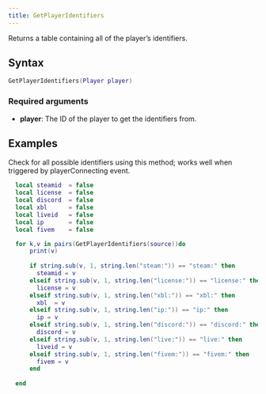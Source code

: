 ```yaml
---
title: GetPlayerIdentifiers
---
```


Returns a table containing all of the player’s identifiers.

Syntax
------

```lua
GetPlayerIdentifiers(Player player)
```

### Required arguments
- **player**: The ID of the player to get the identifiers from.

Examples
--------

Check for all possible identifiers using this method;  works well when triggered by playerConnecting event.

```lua
  local steamid  = false
  local license  = false
  local discord  = false
  local xbl      = false
  local liveid   = false
  local ip       = false
  local fivem    = false

  for k,v in pairs(GetPlayerIdentifiers(source))do
      print(v)
        
      if string.sub(v, 1, string.len("steam:")) == "steam:" then
        steamid = v
      elseif string.sub(v, 1, string.len("license:")) == "license:" then
        license = v
      elseif string.sub(v, 1, string.len("xbl:")) == "xbl:" then
        xbl  = v
      elseif string.sub(v, 1, string.len("ip:")) == "ip:" then
        ip = v
      elseif string.sub(v, 1, string.len("discord:")) == "discord:" then
        discord = v
      elseif string.sub(v, 1, string.len("live:")) == "live:" then
        liveid = v
      elseif string.sub(v, 1, string.len("fivem:")) == "fivem:" then
        fivem = v
      end
    
  end
```

